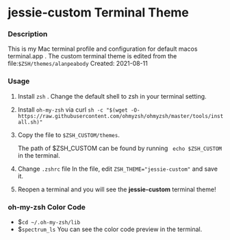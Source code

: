 jessie-custom Terminal Theme
==================

### Description

This is my Mac terminal profile and configuration for default macos terminal.app .
The custom terminal theme is edited from the file:`$ZSH/themes/alanpeabody`
Created: 2021-08-11

### Usage
1. Install `zsh` . Change the default shell to zsh in your terminal setting.
2. Install `oh-my-zsh` via curl
    `sh -c "$(wget -O- https://raw.githubusercontent.com/ohmyzsh/ohmyzsh/master/tools/install.sh)"`
3. Copy the file to `$ZSH_CUSTOM/themes`.
    
    The path of $ZSH_CUSTOM can be found by running ` echo $ZSH_CUSTOM` in the terminal.
3. Change `.zshrc` file
    In the file, edit `ZSH_THEME="jessie-custom"` and save it.
4. Reopen a terminal and you will see the **jessie-custom** terminal theme!

### oh-my-zsh Color Code
* $`cd ~/.oh-my-zsh/lib`
* $`spectrum_ls`
You can see the color code preview in the terminal.
